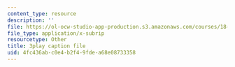 ```yaml
---
content_type: resource
description: ''
file: https://ol-ocw-studio-app-production.s3.amazonaws.com/courses/18-650-statistics-for-applications-fall-2016/4fc436abc0e4b2f49fdea68e08733358_k2inA31Gups.srt
file_type: application/x-subrip
resourcetype: Other
title: 3play caption file
uid: 4fc436ab-c0e4-b2f4-9fde-a68e08733358
---
```

